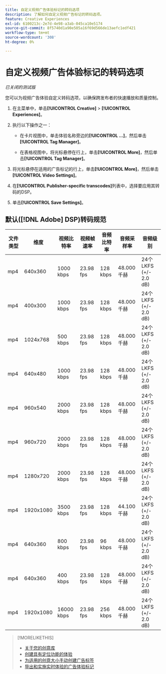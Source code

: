 ```yaml
---
title: 自定义视频广告体验标记的转码选项
description: 了解如何自定义视频广告标记的转码选项。
feature: Creative Experiences
exl-id: 6100213c-2e7d-4e98-a3ab-045ca10e5174
source-git-commit: 8f5740d1a90e505a16f69d566de13aefc1edf421
workflow-type: tm+mt
source-wordcount: '308'
ht-degree: 0%

---
```


# 自定义视频广告体验标记的转码选项

*已关闭的测试版*

您可以为视频广告体验自定义转码选项，以确保跨发布者的快速播放和质量控制。

1. 在主菜单中，单击&#x200B;**[!UICONTROL Creative]** > **[!UICONTROL Experiences]**。

1. 执行以下操作之一：

   * 在卡片视图中，单击体验名称旁边的&#x200B;**[!UICONTROL ...]**，然后单击&#x200B;**[!UICONTROL Tag Manager]**。

   * 在表格视图中，将光标悬停在行上，单击&#x200B;**[!UICONTROL More]**，然后单击&#x200B;**[!UICONTROL Tag Manager]**。

1. 将光标悬停在适用的广告标记的行上，单击&#x200B;**[!UICONTROL More]**，然后单击&#x200B;**[!UICONTROL Video Settings]**。

1. 在&#x200B;**[!UICONTROL Publisher-specific transcodes]**&#x200B;列表中，选择要应用其转码的DSP。

1. 单击&#x200B;**[!UICONTROL Save Settings]**。

## 默认([!DNL Adobe] DSP)转码规范

| 文件类型 | 维度 | 视频比特率 | 视频帧速率 | 音频比特率 | 音频采样率 | 音频级别 |
|---|---|---|---|---|---|---|
| mp4 | 640x360 | 1000 kbps | 23.98 fps | 128 kbps | 48.000千赫 | 24个LKFS (+/- 2.0 dB) |
| mp4 | 400x300 | 1000 kbps | 23.98 fps | 128 kbps | 48.000千赫 | 24个LKFS (+/- 2.0 dB) |
| mp4 | 1024x768 | 500 kbps | 23.98 fps | 128 kbps | 48.000千赫 | 24个LKFS (+/- 2.0 dB) |
| mp4 | 640x480 | 1000 kbps | 23.98 fps | 128 kbps | 48.000千赫 | 24个LKFS (+/- 2.0 dB) |
| mp4 | 960x540 | 2000 kbps | 23.98 fps | 128 kbps | 48.000千赫 | 24个LKFS (+/- 2.0 dB) |
| mp4 | 960x720 | 2000 kbps | 23.98 fps | 128 kbps | 48.000千赫 | 24个LKFS (+/- 2.0 dB) |
| mp4 | 1280x720 | 2000 kbps | 23.98 fps | 128 kbps | 48.000千赫 | 24个LKFS (+/- 2.0 dB) |
| mp4 | 1920x1080 | 3500 kbps | 23.98 fps | 128 kbps | 44.100千赫 | 24个LKFS (+/- 2.0 dB) |
| mp4 | 640x360 | 800 kbps | 23.98 fps | 96 kbps | 48.000千赫 | 24个LKFS (+/- 2.0 dB) |
| mp4 | 640x360 | 400 kbps | 23.98 fps | 128 kbps | 48.000千赫 | 24个LKFS (+/- 2.0 dB) |
| mp4 | 1920x1080 | 16000 kbps | 23.98 fps | 256 kbps | 48.000千赫 | 24个LKFS (+/- 2.0 dB) |

>[!MORELIKETHIS]
>
>* [关于您的创意库](/help/creative/creative-libraries/creative-libraries-about.md)
>* [创建具有定位功能的体验](/help/creative/experiences/experience-create-targeting.md)
>* [为适用的创意大小手动创建广告标签](experience-tag-create-manually.md)
>* [导出和实施实时体验的广告体验标记](experience-tag-export.md)
